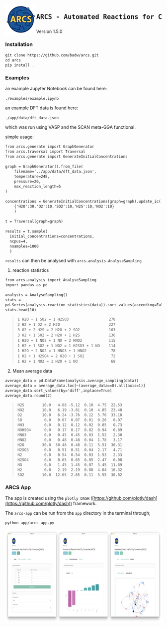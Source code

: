 

<img src="./static/ARCS_Logo.png" width="100" align="left" alt="ARCS Logo seasoned by ChatGPT"> 

<div id="toc">
  <ul style="list-style: none">
    <summary>
      <h2> <pre>ARCS - Automated Reactions for CO<sub>2</sub> Storage</pre> </h2>
    </summary>
  </ul>
</div>
Version 1.5.0

### Installation

```
git clone https://github.com/badw/arcs.git
cd arcs
pip install . 
```

### Examples

an example Jupyter Notebook can be found here: 


`./examples/example.ipynb`

an example DFT data is found here: 

`./app/data/dft_data.json`

which was run using VASP and the SCAN meta-GGA functional. 


simple usage: 

```
from arcs.generate import GraphGenerator
from arcs.traversal import Traversal
from arcs.generate import GenerateInitialConcentrations

graph = GraphGenerator().from_file(
    filename='../app/data/dft_data.json',
    temperature=248,
    pressure=20,
    max_reaction_length=5
)

concentrations = GenerateInitialConcentrations(graph=graph).update_ic(
    {'H2O':30,'O2':10,'SO2':10,'H2S':10,'NO2':10}
    )

t = Traversal(graph=graph)

results = t.sample(
  initial_concentrations=concentrations,
  ncpus=4,
  nsamples=1000
  )
```

`results` can then be analysed with `arcs.analysis.AnalyseSampling`

1. reaction statistics

```
from arcs.analysis import AnalyseSampling
import pandas as pd 

analysis = AnalyseSampling()
stats = pd.Series(analysis.reaction_statistics(data)).sort_values(ascending=False)
stats.head(10)
```

>```1 H2 + 1 SO2 = 1 O2 + 1 H2S              369
>1 H2O + 1 SO2 = 1 H2SO3                  270
>2 H2 + 1 O2 = 2 H2O                      227
>3 O2 + 2 H2S = 2 H2O + 2 SO2             163
>3 H2 + 1 SO2 = 2 H2O + 1 H2S             136
>1 H2O + 1 NO2 + 1 NO = 2 HNO2            115
>1 H2 + 1 SO2 + 1 NO2 = 1 H2SO3 + 1 NO    114
>1 H2O + 2 NO2 = 1 HNO3 + 1 HNO2           78
>1 H2 + 1 H2SO4 = 2 H2O + 1 SO2            72
>1 H2 + 1 NO2 = 1 H2O + 1 NO               68
>```

2. Mean average data

```
average_data = pd.DataFrame(analysis.average_sampling(data))
average_data = average_data.loc[~(average_data==0).all(axis=1)]
average_data.sort_values(by='diff',inplace=True)
average_data.round(2)
```



>```compound      initial   mean  diff   sem   std    var
>H2S        10.0   4.88 -5.12  0.10  4.75  22.53
>NO2        10.0   6.19 -3.81  0.10  4.85  23.48
>O2         10.0   6.24 -3.76  0.12  5.76  33.18
>S8          0.0   0.07  0.07  0.01  0.26   0.07
>NH3         0.0   0.12  0.12  0.02  0.85   0.73
>NOHSO4      0.0   0.17  0.17  0.02  0.94   0.89
>HNO3        0.0   0.45  0.45  0.03  1.52   2.30
>HNO2        0.0   0.48  0.48  0.04  1.78   3.17
>H2O        30.0  30.48  0.48  0.11  5.51  30.31
>H2SO3       0.0   0.51  0.51  0.04  2.17   4.71
>N2          0.0   0.54  0.54  0.03  1.53   2.33
>H2SO4       0.0   0.65  0.65  0.05  2.47   6.08
>NO          0.0   1.45  1.45  0.07  3.45  11.89
>H2          0.0   2.19  2.19  0.08  4.04  16.32
>SO2        10.0  12.65  2.65  0.11  5.55  30.82

### ARCS App 

The app is created using the `plotly DASH` ([https://github.com/plotly/dash](https://github.com/plotly/dash)) framework.  

The `arcs-app` can be run from the `app` directory in the terminal through; 

```
python app/arcs-app.py
```


<p align="center">
 <img src="./static/ARCS-gui.png" height="300">
</p>
